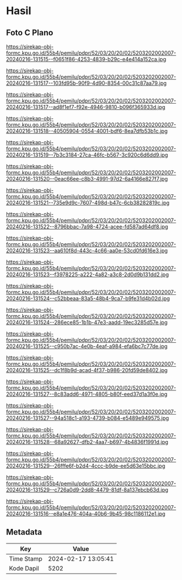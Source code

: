 # Hasil

## Foto C Plano

https://sirekap-obj-formc.kpu.go.id/55b4/pemilu/pdpr/52/03/20/20/02/5203202002007-20240216-131515--f0651f86-4253-4839-b29c-e4e414a152ca.jpg

https://sirekap-obj-formc.kpu.go.id/55b4/pemilu/pdpr/52/03/20/20/02/5203202002007-20240216-131517--103fd95b-90f9-4d90-8354-00c31c87aa79.jpg

https://sirekap-obj-formc.kpu.go.id/55b4/pemilu/pdpr/52/03/20/20/02/5203202002007-20240216-131517--ad8f1ef7-f92e-4946-9810-b096f365933d.jpg

https://sirekap-obj-formc.kpu.go.id/55b4/pemilu/pdpr/52/03/20/20/02/5203202002007-20240216-131518--40505904-0554-4001-bdf6-8ea7dfb53b1c.jpg

https://sirekap-obj-formc.kpu.go.id/55b4/pemilu/pdpr/52/03/20/20/02/5203202002007-20240216-131519--7b3c3184-27ca-46fc-b567-3c920c6d6dd9.jpg

https://sirekap-obj-formc.kpu.go.id/55b4/pemilu/pdpr/52/03/20/20/02/5203202002007-20240216-131520--0eac66ee-c8b3-4991-97d2-6a4166e827f7.jpg

https://sirekap-obj-formc.kpu.go.id/55b4/pemilu/pdpr/52/03/20/20/02/5203202002007-20240216-131521--735e9d9c-7607-498d-b47c-6cb38282819c.jpg

https://sirekap-obj-formc.kpu.go.id/55b4/pemilu/pdpr/52/03/20/20/02/5203202002007-20240216-131522--8796bbac-7a98-4724-acee-fd587ad64df8.jpg

https://sirekap-obj-formc.kpu.go.id/55b4/pemilu/pdpr/52/03/20/20/02/5203202002007-20240216-131523--aa610f8d-443c-4c66-aa0e-53cd0fd616e3.jpg

https://sirekap-obj-formc.kpu.go.id/55b4/pemilu/pdpr/52/03/20/20/02/5203202002007-20240216-131523--f3978225-a222-4a82-a3c8-2d0d9b131dd2.jpg

https://sirekap-obj-formc.kpu.go.id/55b4/pemilu/pdpr/52/03/20/20/02/5203202002007-20240216-131524--c52bbeaa-83a5-48b4-9ca7-b9fe31d4b02d.jpg

https://sirekap-obj-formc.kpu.go.id/55b4/pemilu/pdpr/52/03/20/20/02/5203202002007-20240216-131524--286ece85-1b1b-47e3-aadd-19ec3285d57e.jpg

https://sirekap-obj-formc.kpu.go.id/55b4/pemilu/pdpr/52/03/20/20/02/5203202002007-20240216-131525--c950b7ac-4e0b-4eaf-a984-efa6bc7c77de.jpg

https://sirekap-obj-formc.kpu.go.id/55b4/pemilu/pdpr/52/03/20/20/02/5203202002007-20240216-131525--dc1f8b9d-acad-4f37-b986-20fd59de8402.jpg

https://sirekap-obj-formc.kpu.go.id/55b4/pemilu/pdpr/52/03/20/20/02/5203202002007-20240216-131527--8c83add6-4971-4805-b80f-eed37d1a3f0e.jpg

https://sirekap-obj-formc.kpu.go.id/55b4/pemilu/pdpr/52/03/20/20/02/5203202002007-20240216-131527--94a518c1-a193-4739-b084-e5489e949575.jpg

https://sirekap-obj-formc.kpu.go.id/55b4/pemilu/pdpr/52/03/20/20/02/5203202002007-20240216-131528--68a92627-dfb2-4aa7-b697-4b4836f1991d.jpg

https://sirekap-obj-formc.kpu.go.id/55b4/pemilu/pdpr/52/03/20/20/02/5203202002007-20240216-131529--26fffe6f-b2d4-4ccc-b9de-ee5d63e15bbc.jpg

https://sirekap-obj-formc.kpu.go.id/55b4/pemilu/pdpr/52/03/20/20/02/5203202002007-20240216-131529--c726a0d9-2dd8-4479-81df-8a137ebcb63d.jpg

https://sirekap-obj-formc.kpu.go.id/55b4/pemilu/pdpr/52/03/20/20/02/5203202002007-20240216-131516--e8a1e476-404a-40b6-9b45-98c1186112e1.jpg


## Metadata

| Key        | Value               |
| ---------- | ------------------- |
| Time Stamp | 2024-02-17 13:05:41 |
| Kode Dapil | 5202                |



